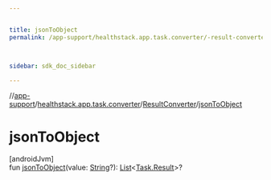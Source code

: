 ```yaml
---


title: jsonToObject
permalink: /app-support/healthstack.app.task.converter/-result-converter/json-to-object.html



sidebar: sdk_doc_sidebar

---
```



//[app-support](/app-support.html)/[healthstack.app.task.converter](../index.html)/[ResultConverter](index.html)/[jsonToObject](json-to-object.html)



# jsonToObject



[androidJvm]\
fun [jsonToObject](json-to-object.html)(value: [String](https://kotlinlang.org/api/latest/jvm/stdlib/kotlin/-string/index.html)?): [List](https://kotlinlang.org/api/latest/jvm/stdlib/kotlin.collections/-list/index.html)&lt;[Task.Result](../../healthstack.app.task.entity/-task/-result/index.html)&gt;?






